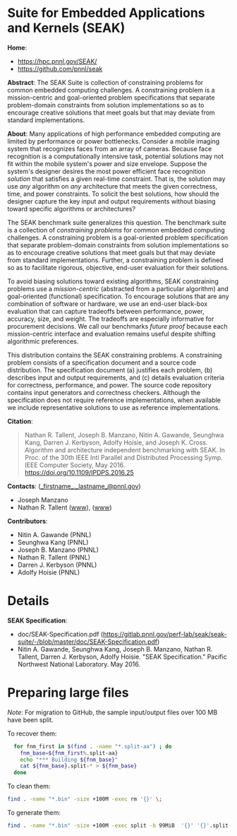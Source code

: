 <!-- -*-Mode: markdown;-*- -->
<!-- $Id$ -->

Suite for Embedded Applications and Kernels (SEAK)
=============================================================================

**Home**:
  - https://hpc.pnnl.gov/SEAK/
  - https://github.com/pnnl/seak

**Abstract**: The SEAK Suite is collection of constraining problems for
common embedded computing challenges. A constraining problem is a
mission-centric and goal-oriented problem specifications that separate
problem-domain constraints from solution implementations so as to
encourage creative solutions that meet goals but that may deviate from
standard implementations.

**About**: Many applications of high performance embedded computing
are limited by performance or power bottlenecks. Consider a mobile
imaging system that recognizes faces from an array of cameras. Because
face recognition is a computationally intensive task, potential
solutions may not fit within the mobile system's power and size
envelope. Suppose the system's designer desires the most power
efficient face recognition *solution* that satisfies a given real-time
constraint. That is, the solution may use *any* algorithm on *any*
architecture that meets the given correctness, time, and power
constraints. To solicit the best solutions, how should the designer
capture the key input and output requirements without biasing toward
specific algorithms or architectures?

The SEAK benchmark suite generalizes this question. The benchmark
suite is a collection of *constraining problems* for common embedded
computing challenges.  A constraining problem is a goal-oriented
problem specification that separate problem-domain constraints from
solution implementations so as to encourage creative solutions that
meet goals but that may deviate from standard implementations.
Further, a constraining problem is defined so as to facilitate
rigorous, objective, end-user evaluation for their solutions.

To avoid biasing solutions toward existing algorithms, SEAK
constraining problems use a *mission-centric* (abstracted from a
particular algorithm) and goal-oriented (functional) specification. To
encourage solutions that are any combination of software or hardware,
we use an end-user black-box evaluation that can capture tradeoffs
between performance, power, accuracy, size, and weight. The tradeoffs
are especially informative for procurement decisions. We call our
benchmarks *future proof* because each mission-centric interface and
evaluation remains useful despite shifting algorithmic preferences.

This distribution contains the SEAK constraining problems. A
constraining problem consists of a specification document and a source
code distribution. The specification document (a) justifies each
problem, (b) describes input and output requirements, and (c) details
evaluation criteria for correctness, performance, and power. The
source code repository contains input generators and correctness
checkers. Although the specification does not require reference
implementations, when available we include representative solutions to
use as reference implementations.


**Citation**:
  > Nathan R. Tallent, Joseph B. Manzano, Nitin A. Gawande, Seunghwa Kang, Darren J. Kerbyson, Adolfy Hoisie, and Joseph K. Cross. Algorithm and architecture independent benchmarking with SEAK. In Proc. of the 30th IEEE Intl Parallel and Distributed Processing Symp. IEEE Computer Society, May 2016. https://doi.org/10.1109/IPDPS.2016.25


**Contacts**: (_firstname_._lastname_@pnnl.gov)
  - Joseph Manzano
  - Nathan R. Tallent ([www](https://hpc.pnnl.gov/people/tallent)), ([www](https://www.pnnl.gov/people/nathan-tallent))


**Contributors**:
  - Nitin A. Gawande (PNNL)
  - Seunghwa Kang (PNNL)
  - Joseph B. Manzano (PNNL)
  - Nathan R. Tallent (PNNL)
  - Darren J. Kerbyson (PNNL)
  - Adolfy Hoisie (PNNL)


Details
=============================================================================

**SEAK Specification**:
  - doc/SEAK-Specification.pdf (https://gitlab.pnnl.gov/perf-lab/seak/seak-suite/-/blob/master/doc/SEAK-Specification.pdf)
  - Nitin A. Gawande, Seunghwa Kang, Joseph B. Manzano, Nathan R. Tallent, Darren J. Kerbyson, Adolfy Hoisie.  "SEAK Specification." Pacific Northwest National Laboratory. May 2016.


Preparing large files
=============================================================================

*Note*: For migration to GitHub, the sample input/output files over 100 MB have been split. 

To recover them:
```sh
  for fnm_first in $(find . -name "*.split-aa") ; do
    fnm_base=${fnm_first%.split-aa}
    echo "*** Building ${fnm_base}"
    cat ${fnm_base}.split-* > ${fnm_base}
  done
  ```

To clean them:
  ```sh
  find . -name "*.bin" -size +100M -exec rm '{}' \;
  ```

To generate them:
  ```sh
  find . -name "*.bin" -size +100M -exec split -b 99MiB  '{}' '{}'.split- \;
  ```
